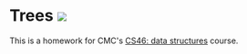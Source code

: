 # Trees ![](https://api.travis-ci.com/cmorris21/trees.svg?branch=master)

This is a homework for CMC's [CS46: data structures](https://github.com/mikeizbicki/cmc-csci046) course.
